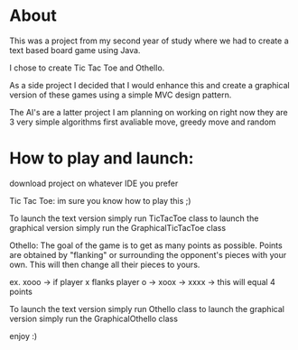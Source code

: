# About
This was a project from my second year of study where we had to create a text based board game using Java.

I chose to create Tic Tac Toe and Othello.

As a side project I decided that I would enhance this and create a graphical version of these games using a simple MVC design pattern.

The AI's are a latter project I am planning on working on right now they are 3 very simple algorithms first avaliable move,
greedy move and random


# How to play and launch:
download project on whatever IDE you prefer

Tic Tac Toe: im sure you know how to play this ;)

To launch the text version simply run TicTacToe class 
to launch the graphical version simply run the GraphicalTicTacToe class

Othello: The goal of the game is to get as many points as possible. Points are obtained by "flanking" or surrounding
the opponent's pieces with your own. This will then change all their pieces to yours.

ex. xooo -> if player x flanks player o -> xoox -> xxxx -> this will equal 4 points

To launch the text version simply run Othello class 
to launch the graphical version simply run the GraphicalOthello class


enjoy :)
